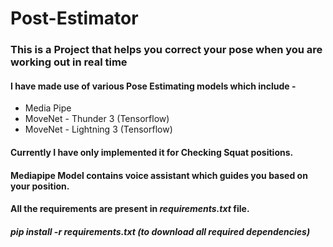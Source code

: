 # Post-Estimator

### This is a Project that helps you correct your pose when you are working out in real time
#### I have made use of various Pose Estimating models which include -
* Media Pipe
* MoveNet - Thunder 3 (Tensorflow)
* MoveNet - Lightning 3 (Tensorflow)

#### Currently I have only implemented it for Checking Squat positions.
#### Mediapipe Model contains voice assistant which guides you based on your position.
#### All the requirements are present in *requirements.txt* file.
#####   pip install -r requirements.txt (to download all required dependencies)
